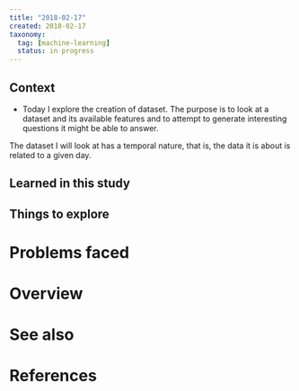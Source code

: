 ```yaml
---
title: "2018-02-17"
created: 2018-02-17
taxonomy:
  tag: [machine-learning]
  status: in progress
---
```


## Context
* Today I explore the creation of dataset. The purpose is to look at a dataset and its available features and to attempt to generate interesting questions it might be able to answer.

The dataset I will look at has a temporal nature, that is, the data it is about is related to a given day.

## Learned in this study

## Things to explore

# Problems faced

# Overview


# See also

# References
